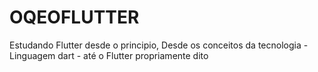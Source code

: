 # OQEOFLUTTER
Estudando Flutter desde o principio, Desde os conceitos da tecnologia - Linguagem dart - até o Flutter propriamente dito 
